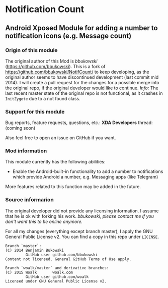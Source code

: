 # Notification Count
## Android Xposed Module for adding a number to notification icons (e.g. Message count)

### Origin of this module
The original author of this Mod is *bbukowski* (https://github.com/bbukowski).
This is a fork of https://github.com/bbukowski/NotifCount/ to keep developing, as the original author seems to have discontinued development (last commit mid 2014).
I will create a pull request for the changes for a possible merge into the original repo, if the original developer would like to continue.
*Info:* The last recent master state of the original repo is not functional, as it crashes in `InitZygote` due to a not found class.

### Support for this module
Bug reports, feature requests, questions, etc.:
**XDA Developers** thread:
(coming soon)

Also feel free to open an issue on GitHub if you want.

### Mod information
This module currently has the following abilities:
- Enable the Android-built-in functionality to add a number to notifications which provide Android a number, e.g. Messaging apps (like Telegram)

More features related to this function may be added in the future.

### Source informarion
The original developer did not provide any licensing information.
I assume that he is ok with forking his work.
*bbukowski, please contact me if you don't want this to be online anymore.*

For all my changes (everything except branch master), I apply the GNU General Public License v2.
You can find a copy in this repo under `LICENSE`.

```
Branch `master`:
(C) 2014 Benjamin Bukowski
         GitHub user github.com/bbukowski
Content not licensed. General GitHub Terms of Use apply.

Branch `woalk/master` and derivative branches:
(C) 2015 Woalk       woalk.com
         GitHub user github.com/woalk
Licensed under GNU General Public License v2.
```
